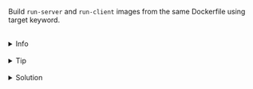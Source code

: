 
Build `run-server` and `run-client` images from the same Dockerfile using target keyword.


<br>
<details><summary>Info</summary>
<br>

```plain
Documentation: https://docs.docker.com/build/guide/multi-stage/#parallelism
```

</details>

<br>
<details><summary>Tip</summary>
<br>

```plain
It’s possible to create multiple different images using a single Dockerfile. 
You can specify a target stage of a build using the --target flag. 
Replace the unnamed FROM scratch stage with two separate stages named client and server.       
```

</details>


<br>
<details><summary>Solution</summary>
<br>

<br>

Add next line to the `/root/Dockerfile`:

<br>

```plain
# syntax=docker/dockerfile:1
FROM golang:1.21-alpine AS base
WORKDIR /src
COPY go.mod go.sum /src/
RUN go mod download
COPY . .

# build client
FROM base AS build-client
RUN go build -o /bin/client ./cmd/client

# build server
FROM base AS build-server
RUN go build -o /bin/server ./cmd/server

# copy client binary to client image
FROM scratch AS client
COPY --from=build-client /bin/client /bin/
ENTRYPOINT [ "/bin/client" ]

# copy server binary to server image
FROM scratch AS server
COPY --from=build-server /bin/server /bin/
ENTRYPOINT [ "/bin/server" ]
```{{copy}}

<br>

Build the client image:

<br>

```plain
docker build -t run-client --target=client .
```{{exec}}

<br>

Build the server image:

<br>

```plain
docker build -t run-server --target=server .
```{{exec}}

<br>

List available images:

<br>

```plain
docker image ls
```{{exec}}

</details>
